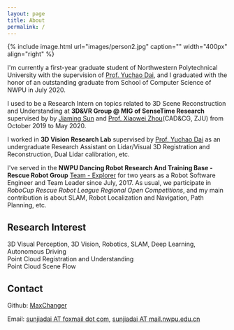 ```yaml
---
layout: page
title: About
permalink: /
---
```


{% include image.html url="images/person2.jpg" caption="" width="400px" align="right" %}

I'm currently a first-year graduate student of Northwestern Polytechnical University with the supervision of [Prof. Yuchao Dai], and I graduated with the honor of an outstanding graduate from School of Computer Science of NWPU in July 2020.

I used to be a Research Intern on topics related to 3D Scene Reconstruction and Understanding at **3D&VR Group @ MIG of SenseTime Research** supervised by by [Jiaming Sun] and [Prof. Xiaowei Zhou](CAD&CG, ZJU) from October 2019 to May 2020.

I worked in **3D Vision Research Lab** supervised by [Prof. Yuchao Dai] as an undergraduate Research Assistant on Lidar/Visual 3D Registration and Reconstruction, Dual Lidar calibration, etc.

I've served in the **NWPU Dancing Robot Research And Training Base - Rescue Robot Group** [Team - Explorer] for two years as a Robot Software Engineer and Team Leader since July, 2017. 
As usual, we participate in *RoboCup Rescue Robot League Regional Open Competitions*, and my main contribution is about SLAM, Robot Localization and Navigation, Path Planning, etc.

## Research Interest
3D Visual Perception, 3D Vision, Robotics, SLAM, Deep Learning, Autonomous Driving <br />
Point Cloud Registration and Understanding <br />
Point Cloud Scene Flow

## Contact

<!-- Rebel base <br /> -->
Github: [MaxChanger] <br />
<!-- Galaxy far far away<br /> -->
Email: [sunjiadai AT foxmail dot com], [sunjiadai AT mail.nwpu.edu.cn]

[Prof. Xiaowei Zhou]: http://www.cad.zju.edu.cn/home/xzhou
[Prof. Yuchao Dai]: https://scholar.google.com/citations?user=fddAbqsAAAAJ&hl=en
[Jiaming Sun]: https://jiamingsun.ml/
[MaxChanger]: https://github.com/MaxChanger
[sunjiadai AT foxmail dot com]: mailto:sunjiadai@foxmail.com
[sunjiadai AT mail.nwpu.edu.cn]: mailto:sunjiadai@mail.nwpu.edu.cn
[Team - Explorer]: https://github.com/team-explorer-rescue-robot/
